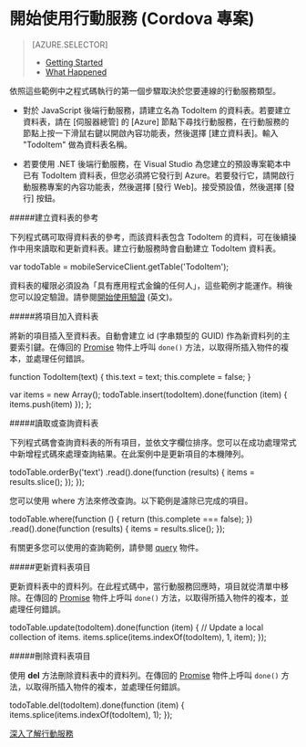 <properties 
	pageTitle="" 
	description="說明您該如何在 Cordova 專案中開始使用 Azure 行動服務" 
	services="mobile-services" 
	documentationCenter="" 
	authors="patshea123" 
	manager="douge" 
	editor=""/>

<tags 
	ms.service="mobile-services" 
	ms.workload="mobile" 
	ms.tgt_pltfrm="vs-getting-started" 
	ms.devlang="multiple" 
	ms.topic="article" 
	ms.date="05/22/2015" 
	ms.author="patshea123"/>

# 開始使用行動服務 (Cordova 專案)

> [AZURE.SELECTOR]
> - [Getting Started](vs-mobile-services-cordova-getting-started.md)
> - [What Happened](vs-mobile-services-cordova-what-happened.md)

依照這些範例中之程式碼執行的第一個步驟取決於您要連線的行動服務類型。

- 對於 JavaScript 後端行動服務，請建立名為 TodoItem 的資料表。若要建立資料表，請在 [伺服器總管] 的 [Azure] 節點下尋找行動服務，在行動服務的節點上按一下滑鼠右鍵以開啟內容功能表，然後選擇 [建立資料表]。輸入 "TodoItem" 做為資料表名稱。

- 若要使用 .NET 後端行動服務，在 Visual Studio 為您建立的預設專案範本中已有 TodoItem 資料表，但您必須將它發行到 Azure。若要發行它，請開啟行動服務專案的內容功能表，然後選擇 [發行 Web]。接受預設值，然後選擇 [發行] 按鈕。



#####建立資料表的參考

下列程式碼可取得資料表的參考，而該資料表包含 TodoItem 的資料，可在後續操作中用來讀取和更新資料表。建立行動服務時會自動建立 TodoItem 資料表。

var todoTable = mobileServiceClient.getTable('TodoItem');

資料表的權限必須設為「具有應用程式金鑰的任何人」，這些範例才能運作。稍後您可以設定驗證。請參閱[開始使用驗證](mobile-services-html-get-started-users.md) (英文)。

#####將項目加入資料表

將新的項目插入至資料表。自動會建立 id (字串類型的 GUID) 作為新資料列的主要索引鍵。在傳回的 [Promise](https://msdn.microsoft.com/library/dn802826.aspx) 物件上呼叫 `done()` 方法，以取得所插入物件的複本，並處理任何錯誤。

function TodoItem(text) { this.text = text; this.complete = false; }

var items = new Array(); todoTable.insert(todoItem).done(function (item) { items.push(item) }); };

#####讀取或查詢資料表

下列程式碼會查詢資料表的所有項目，並依文字欄位排序。您可以在成功處理常式中新增程式碼來處理查詢結果。在此案例中是更新項目的本機陣列。

todoTable.orderBy('text') .read().done(function (results) { items = results.slice(); }); });

您可以使用 where 方法來修改查詢。以下範例是濾除已完成的項目。

todoTable.where(function () { return (this.complete === false); }) .read().done(function (results) { items = results.slice(); });

有關更多您可以使用的查詢範例，請參閱 [query](http://msdn.microsoft.com/library/azure/jj613353.aspx) 物件。

#####更新資料表項目

更新資料表中的資料列。在此程式碼中，當行動服務回應時，項目就從清單中移除。在傳回的 [Promise](https://msdn.microsoft.com/library/dn802826.aspx) 物件上呼叫 `done()` 方法，以取得所插入物件的複本，並處理任何錯誤。

todoTable.update(todoItem).done(function (item) { // Update a local collection of items. items.splice(items.indexOf(todoItem), 1, item); });

#####刪除資料表項目

使用 **del** 方法刪除資料表中的資料列。在傳回的 [Promise](https://msdn.microsoft.com/library/dn802826.aspx) 物件上呼叫 `done()` 方法，以取得所插入物件的複本，並處理任何錯誤。

todoTable.del(todoItem).done(function (item) { items.splice(items.indexOf(todoItem), 1); });

[深入了解行動服務](http://azure.microsoft.com/documentation/services/mobile-services/)

<!---HONumber=58_postMigration-->